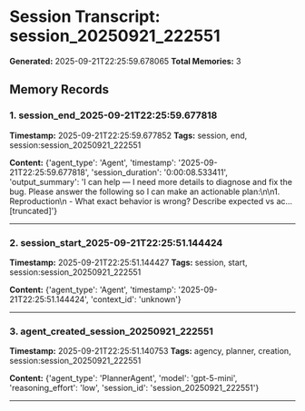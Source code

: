 # Session Transcript: session_20250921_222551

**Generated:** 2025-09-21T22:25:59.678065
**Total Memories:** 3

## Memory Records

### 1. session_end_2025-09-21T22:25:59.677818

**Timestamp:** 2025-09-21T22:25:59.677852
**Tags:** session, end, session:session_20250921_222551

**Content:** {'agent_type': 'Agent', 'timestamp': '2025-09-21T22:25:59.677818', 'session_duration': '0:00:08.533411', 'output_summary': 'I can help — I need more details to diagnose and fix the bug. Please answer the following so I can make an actionable plan:\n\n1. Reproduction\n   - What exact behavior is wrong? Describe expected vs ac...[truncated]'}

---

### 2. session_start_2025-09-21T22:25:51.144424

**Timestamp:** 2025-09-21T22:25:51.144427
**Tags:** session, start, session:session_20250921_222551

**Content:** {'agent_type': 'Agent', 'timestamp': '2025-09-21T22:25:51.144424', 'context_id': 'unknown'}

---

### 3. agent_created_session_20250921_222551

**Timestamp:** 2025-09-21T22:25:51.140753
**Tags:** agency, planner, creation, session:session_20250921_222551

**Content:** {'agent_type': 'PlannerAgent', 'model': 'gpt-5-mini', 'reasoning_effort': 'low', 'session_id': 'session_20250921_222551'}

---

